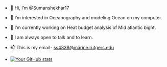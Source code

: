 - 👋 Hi, I’m @Sumanshekhar17
- 👀 I’m interested in Oceanography and modeling Ocean on my computer.
- 🌱 I’m currently working on Heat budget analysis of Mid atlantic bight.
- 💞️ I am always open to talk and to learn.
- 📫 This is my email- ss4338@marine.rutgers.edu

- [![Your GitHub stats](https://github-readme-stats.vercel.app/api?username=Sumanshekhar17&show_icons=true&count_private=true)](https://github.com/Sumanshekhar17)


<!---
Sumanshekhar17/Sumanshekhar17 is a ✨ special ✨ repository because its `README.md` (this file) appears on your GitHub profile.
You can click the Preview link to take a look at your changes.
--->
